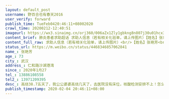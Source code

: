 ```yaml
---
layout: default_post
username: 野百合也有春天2016
user_verify: forward
publish_time: TueFeb0420:46:11+08002020
crawl_time: 20200212-12:40:51
imageurl: https://wx3.sinaimg.cn/orj360/006aZx1Zly1gbkng8n807j30u01hcx3c.jpg,https://wx4.sinaimg.cn/orj360/006aZx1Zly1gbkng7fjt6j30u01hc7rm.jpg
content_brief: 肺炎患者求助超话 求助人信息（若有相关化验单，请上传图片）【姓名】张艳芳【年龄】73【所在城市】武汉【所在小区、社区】仁和路沙湖港湾【患病时间】2020年1月27【联系方式】13886108558【其他紧急联系人】13971209395【病情描述】 高烧38.7五天了，我公公婆婆高烧几天了，去医院没有床 ...全文
content_full_raw: 求助人信息（若有相关化验单，请上传图片）<br/>【姓名】张艳芳<br/>【年龄】73<br/>【所在城市】武汉<br/>【所在小区、社区】仁和路沙湖港湾<br/>【患病时间】2020年1月27<br/>【联系方式】13886108558<br/>【其他紧急联系人】13971209395<br/>【病情描述】高烧38.7五天了，我公公婆婆高烧几天了，去医院没有床位，核酸检测安排不上！怎么办！谁来救救我们！<adata-url="http://t.cn/R2WxQOQ"href="http://weibo.com/p/1001018008642010000000000"data-hide=""><spanclass='url-icon'><imgstyle='width:1rem;height:1rem'src='https://h5.sinaimg.cn/upload/2015/09/25/3/timeline_card_small_location_default.png'></span><spanclass="surl-text">武汉</span></a>
status_url: https://m.weibo.cn/status/4468346857062841
name_: 张艳芳
age_: 73
city_: 武汉
address_: 仁和路沙湖港湾
since_: 2020年1月27
tel_: 13886108558
tel2_: 13971209395
desc_: 高烧38.7五天了，我公公婆婆高烧几天了，去医院没有床位，核酸检测安排不上！怎么办！谁来救救我们！<adata-url="http//t.cn/R2WxQOQ"href="http//weibo.com/p/1001018008642010000000000"data-hide=""><spanclass='url-icon'><imgstyle='width1rem;height1rem'src='https//h5.sinaimg.cn/upload/2015/09/25/3/timeline_card_small_location_default.png'></span><spanclass="surl-text">武汉</span></a>
publish_timestamp: 2020-02-04 20:46:11+08:00
---
```

